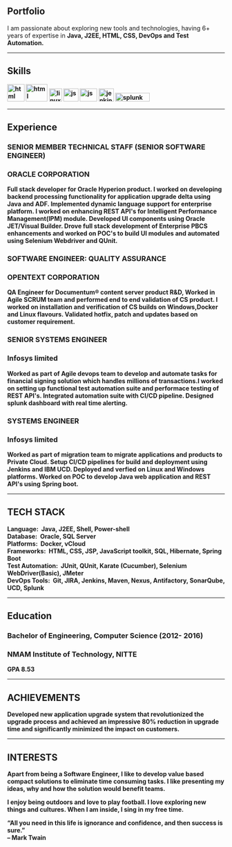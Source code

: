 ## Portfolio

I am passionate about exploring new tools and technologies, having 6+ years of expertise in <B>Java, J2EE, HTML, CSS, DevOps and Test Automation. 

  
---

## Skills

<p align='left'>
  <img src="https://upload.wikimedia.org/wikipedia/en/3/30/Java_programming_language_logo.svg" alt="html" width="40" height="40">
  <img src="https://upload.wikimedia.org/wikipedia/commons/e/e0/Git-logo.svg" alt="html" width="50" height="40"/>
  <img src='https://upload.wikimedia.org/wikipedia/commons/3/35/Tux.svg' alt="linux" width="30" height="30">
  <img src='https://avatars.githubusercontent.com/u/320565?s=200&v=4' height='30' width='35' alt="js">
   <img src='https://upload.wikimedia.org/wikipedia/commons/7/7e/Apache_Feather_Logo.svg' height='30' width='40' alt="js">
  <img src='https://www.jenkins.io/images/logos/jenkins/jenkins.svg' height='30' width='35' alt="jenkins">
  <img src="https://upload.wikimedia.org/wikipedia/commons/f/f8/Splunk_logo.png" alt="splunk" width="80" height="20"/>
</p>

---

## Experience
  
### **SENIOR MEMBER TECHNICAL STAFF (SENIOR SOFTWARE ENGINEER)**
### ORACLE CORPORATION

Full stack developer for Oracle Hyperion product. I worked on developing backend processing functionality for application upgrade delta using Java and ADF. Implemented dynamic language support for enterprise platform. I worked on enhancing REST API's for Intelligent Performance Management(IPM) module. Developed UI components using Oracle JET/Visual Builder. Drove full stack development of Enterprise PBCS enhancements and worked on POC's to build UI modules and automated using Selenium Webdriver and QUnit.

### **SOFTWARE ENGINEER: QUALITY ASSURANCE**
### OPENTEXT CORPORATION

QA Engineer for Documentum® content server product R&D, Worked in Agile SCRUM team and performed end to end validation of CS product. I worked on installation and verification of CS builds on Windows,Docker and Linux flavours. Validated hotfix, patch and updates based on customer requirement.

### **SENIOR SYSTEMS ENGINEER**
### Infosys limited

Worked as part of Agile devops team to develop and automate tasks for financial signing solution which handles millions of transactions.I worked on setting up functional test automation suite and performace testing of REST API's. Integrated automation suite with CI/CD pipeline. Designed splunk dashboard with real time alerting.

### **SYSTEMS ENGINEER**
### Infosys limited

Worked as part of migration team to migrate applications and products to Private Cloud. Setup CI/CD pipelines for build and deployment using Jenkins and IBM UCD. Deployed and verfied on Linux and Windows platforms. Worked on POC to develop Java web application and REST API's using Spring boot.

---
## **TECH STACK**

Language:&nbsp; Java, J2EE, Shell, Power-shell<BR>
Database:&nbsp; Oracle, SQL Server<BR>
Platforms:&nbsp; Docker, vCloud<BR>
Frameworks:&nbsp; HTML, CSS, JSP, JavaScript toolkit, SQL, Hibernate, Spring Boot<BR>
Test Automation:&nbsp; JUnit, QUnit, Karate (Cucumber), Selenium WebDriver(Basic), JMeter<BR>
DevOps Tools:&nbsp; Git, JIRA, Jenkins, Maven, Nexus, Antifactory, SonarQube, UCD, Splunk<BR>
  
---  

## Education

### Bachelor of Engineering, Computer Science (2012- 2016)
### **NMAM Institute of Technology, NITTE**
GPA 8.53

---  

## ACHIEVEMENTS

Developed new application upgrade system that revolutionized the upgrade process and achieved an impressive **80% reduction** in upgrade time and significantly minimized the impact on customers.

---

## INTERESTS
Apart from being a Software Engineer, I like to develop value based compact solutions to eliminate time consuming tasks.
I like presenting my ideas, why and how the solution would benefit teams.

I enjoy being outdoors and love to play football. I love exploring new things and cultures. When I am inside, I sing in my free time.

“All you need in this life is ignorance and confidence, and then success is sure.”<BR>
– Mark Twain

  
  
